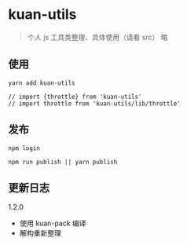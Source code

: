 # kuan-utils

> 个人 js 工具类整理、具体使用（请看 src） 略

## 使用

```
yarn add kuan-utils

// import {throttle} from 'kuan-utils'
// import throttle from 'kuan-utils/lib/throttle'
```

## 发布

```
npm login

npm run publish || yarn publish
```

## 更新日志

1.2.0

- 使用 kuan-pack 编译
- 解构重新整理
